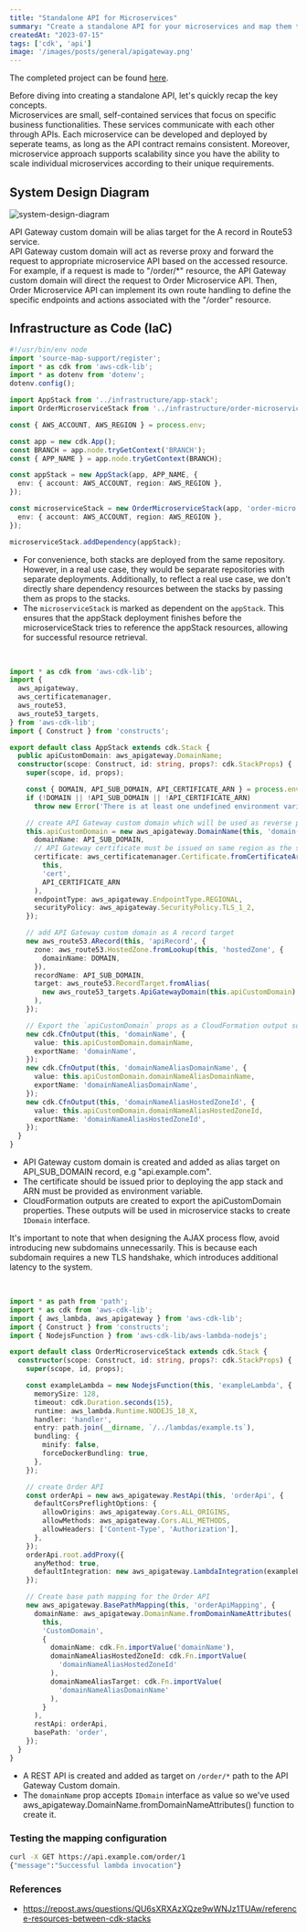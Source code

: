 ```yaml
---
title: "Standalone API for Microservices"
summary: "Create a standalone API for your microservices and map them to your API Gateway custom domain name."
createdAt: "2023-07-15"
tags: ['cdk', 'api']
image: '/images/posts/general/apigateway.png'
---
```


The completed project can be found [here](https://github.com/hahuaz/cdk-examples/tree/dev/standalone-api-for-microservices).

Before diving into creating a standalone API, let's quickly recap the key concepts.   
Microservices are small, self-contained services that focus on specific business functionalities. These services communicate with each other through APIs.
Each microservice can be developed and deployed by seperate teams, as long as the API contract remains consistent. Moreover, microservice approach supports scalability since you have the ability to scale individual microservices according to their unique requirements.


## System Design Diagram
![system-design-diagram](/images/posts/standalone-api-for-microservices/system-design-diagram.png)

API Gateway custom domain will be alias target for the A record in Route53 service.   
API Gateway custom domain will act as reverse proxy and forward the request to appropriate microservice API based on the accessed resource. For example, if a request is made to "/order/*" resource, the API Gateway custom domain will direct the request to Order Microservice API. Then, Order Microservice API can implement its own route handling to define the specific endpoints and actions associated with the "/order" resource.


## Infrastructure as Code (IaC)

```ts filename-cdk-starter.ts
#!/usr/bin/env node
import 'source-map-support/register';
import * as cdk from 'aws-cdk-lib';
import * as dotenv from 'dotenv';
dotenv.config();

import AppStack from '../infrastructure/app-stack';
import OrderMicroserviceStack from '../infrastructure/order-microservice-stack';

const { AWS_ACCOUNT, AWS_REGION } = process.env;

const app = new cdk.App();
const BRANCH = app.node.tryGetContext('BRANCH');
const { APP_NAME } = app.node.tryGetContext(BRANCH);

const appStack = new AppStack(app, APP_NAME, {
  env: { account: AWS_ACCOUNT, region: AWS_REGION },
});

const microserviceStack = new OrderMicroserviceStack(app, 'order-micro', {
  env: { account: AWS_ACCOUNT, region: AWS_REGION },
});

microserviceStack.addDependency(appStack);
```
- For convenience, both stacks are deployed from the same repository. However, in a real use case, they would be separate repositories with separate deployments. Additionally, to reflect a real use case, we don't directly share dependency resources between the stacks by passing them as props to the stacks.
- The `microserviceStack` is marked as dependent on the `appStack`. This ensures that the appStack deployment finishes before the microserviceStack tries to reference the appStack resources, allowing for successful resource retrieval.

<br />

```ts filename-app-stack.ts
import * as cdk from 'aws-cdk-lib';
import {
  aws_apigateway,
  aws_certificatemanager,
  aws_route53,
  aws_route53_targets,
} from 'aws-cdk-lib';
import { Construct } from 'constructs';

export default class AppStack extends cdk.Stack {
  public apiCustomDomain: aws_apigateway.DomainName;
  constructor(scope: Construct, id: string, props?: cdk.StackProps) {
    super(scope, id, props);

    const { DOMAIN, API_SUB_DOMAIN, API_CERTIFICATE_ARN } = process.env;
    if (!DOMAIN || !API_SUB_DOMAIN || !API_CERTIFICATE_ARN)
      throw new Error('There is at least one undefined environment variable!');

    // create API Gateway custom domain which will be used as reverse proxy for all microservice APIs
    this.apiCustomDomain = new aws_apigateway.DomainName(this, 'domain-name', {
      domainName: API_SUB_DOMAIN,
      // API Gateway certificate must be issued on same region as the stack
      certificate: aws_certificatemanager.Certificate.fromCertificateArn(
        this,
        'cert',
        API_CERTIFICATE_ARN
      ),
      endpointType: aws_apigateway.EndpointType.REGIONAL,
      securityPolicy: aws_apigateway.SecurityPolicy.TLS_1_2,
    });

    // add API Gateway custom domain as A record target
    new aws_route53.ARecord(this, 'apiRecord', {
      zone: aws_route53.HostedZone.fromLookup(this, 'hostedZone', {
        domainName: DOMAIN,
      }),
      recordName: API_SUB_DOMAIN,
      target: aws_route53.RecordTarget.fromAlias(
        new aws_route53_targets.ApiGatewayDomain(this.apiCustomDomain)
      ),
    });

    // Export the `apiCustomDomain` props as a CloudFormation output so it can be referenced from microservices stack
    new cdk.CfnOutput(this, 'domainName', {
      value: this.apiCustomDomain.domainName,
      exportName: 'domainName',
    });
    new cdk.CfnOutput(this, 'domainNameAliasDomainName', {
      value: this.apiCustomDomain.domainNameAliasDomainName,
      exportName: 'domainNameAliasDomainName',
    });
    new cdk.CfnOutput(this, 'domainNameAliasHostedZoneId', {
      value: this.apiCustomDomain.domainNameAliasHostedZoneId,
      exportName: 'domainNameAliasHostedZoneId',
    });
  }
}
```
- API Gateway custom domain is created and added as alias target on API_SUB_DOMAIN record, e.g "api.example.com".
- The certificate should be issued prior to deploying the app stack and ARN must be provided as environment variable.
- CloudFormation outputs are created to export the apiCustomDomain properties. These outputs will be used in microservice stacks to create `IDomain` interface. 

It's important to note that when designing the AJAX process flow, avoid introducing new subdomains unnecessarily. This is because each subdomain requires a new TLS handshake, which introduces additional latency to the system.

<br />

```ts filename-order-microservice-stack.ts
import * as path from 'path';
import * as cdk from 'aws-cdk-lib';
import { aws_lambda, aws_apigateway } from 'aws-cdk-lib';
import { Construct } from 'constructs';
import { NodejsFunction } from 'aws-cdk-lib/aws-lambda-nodejs';

export default class OrderMicroserviceStack extends cdk.Stack {
  constructor(scope: Construct, id: string, props?: cdk.StackProps) {
    super(scope, id, props);

    const exampleLambda = new NodejsFunction(this, 'exampleLambda', {
      memorySize: 128,
      timeout: cdk.Duration.seconds(15),
      runtime: aws_lambda.Runtime.NODEJS_18_X,
      handler: 'handler',
      entry: path.join(__dirname, `/../lambdas/example.ts`),
      bundling: {
        minify: false,
        forceDockerBundling: true,
      },
    });

    // create Order API
    const orderApi = new aws_apigateway.RestApi(this, 'orderApi', {
      defaultCorsPreflightOptions: {
        allowOrigins: aws_apigateway.Cors.ALL_ORIGINS,
        allowMethods: aws_apigateway.Cors.ALL_METHODS,
        allowHeaders: ['Content-Type', 'Authorization'],
      },
    });
    orderApi.root.addProxy({
      anyMethod: true,
      defaultIntegration: new aws_apigateway.LambdaIntegration(exampleLambda),
    });

    // Create base path mapping for the Order API
    new aws_apigateway.BasePathMapping(this, 'orderApiMapping', {
      domainName: aws_apigateway.DomainName.fromDomainNameAttributes(
        this,
        'CustomDomain',
        {
          domainName: cdk.Fn.importValue('domainName'),
          domainNameAliasHostedZoneId: cdk.Fn.importValue(
            'domainNameAliasHostedZoneId'
          ),
          domainNameAliasTarget: cdk.Fn.importValue(
            'domainNameAliasDomainName'
          ),
        }
      ),
      restApi: orderApi,
      basePath: 'order',
    });
  }
}
```
- A REST API is created and added as target on `/order/*` path to the API Gateway Custom domain.
- The `domainName` prop accepts `IDomain` interface as value so we've used aws_apigateway.DomainName.fromDomainNameAttributes() function to create it.

### Testing the mapping configuration

```bash
curl -X GET https://api.example.com/order/1
{"message":"Successful lambda invocation"}
```


### References
- https://repost.aws/questions/QU6sXRXAzXQze9wWNJz1TUAw/reference-resources-between-cdk-stacks